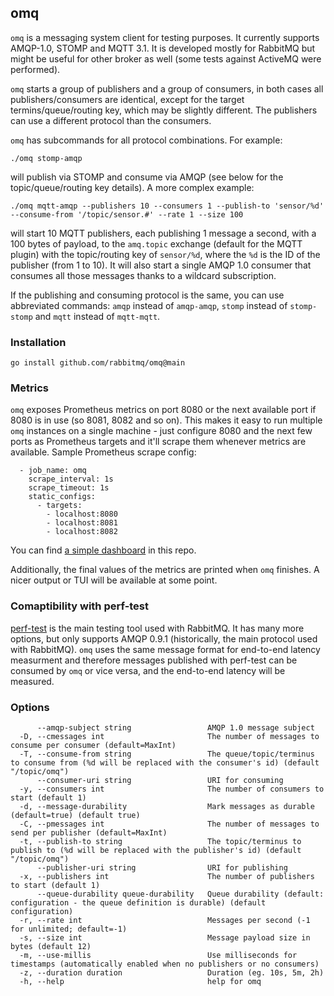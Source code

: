 ## omq

`omq` is a messaging system client for testing purposes. It currently supports AMQP-1.0, STOMP and MQTT 3.1.
It is developed mostly for RabbitMQ but might be useful for other broker as well (some tests against ActiveMQ
were performed).

`omq` starts a group of publishers and a group of consumers, in both cases all publishers/consumers are identical,
except for the target termins/queue/routing key, which may be slightly different. The publishers can use
a different protocol than the consumers.

`omq` has subcommands for all protocol combinations. For example:
```
./omq stomp-amqp
```
will publish via STOMP and consume via AMQP (see below for the topic/queue/routing key details). A more complex example:
```
./omq mqtt-amqp --publishers 10 --consumers 1 --publish-to 'sensor/%d' --consume-from '/topic/sensor.#' --rate 1 --size 100
```
will start 10 MQTT publishers, each publishing 1 message a second, with a 100 bytes of payload, to the `amq.topic` exchange (default for the MQTT plugin)
with the topic/routing key of `sensor/%d`, where the `%d` is the ID of the publisher (from 1 to 10). It will also start a single AMQP 1.0 consumer that
consumes all those messages thanks to a wildcard subscription.

If the publishing and consuming protocol is the same, you can use abbreviated commands: `amqp` instead of `amqp-amqp`, `stomp` instead of `stomp-stomp`
and `mqtt` instead of `mqtt-mqtt`.

### Installation

```
go install github.com/rabbitmq/omq@main
```

### Metrics

`omq` exposes Prometheus metrics on port 8080 or the next available port if 8080 is in use (so 8081, 8082 and so on). This makes it easy to run multiple
`omq` instances on a single machine - just configure 8080 and the next few ports as Prometheus targets and it'll scrape them whenever metrics are available.
Sample Prometheus scrape config:
```
  - job_name: omq
    scrape_interval: 1s
    scrape_timeout: 1s
    static_configs:
      - targets:
        - localhost:8080
        - localhost:8081
        - localhost:8082
```

You can find [a simple dashboard](./dashboard/OMQ-Grafana.json) in this repo.

Additionally, the final values of the metrics are printed when `omq` finishes. A nicer output or TUI will be available at some point.

### Comaptibility with perf-test

[perf-test](https://perftest.rabbitmq.com/) is the main testing tool used with RabbitMQ. It has many more options, but only supports AMQP 0.9.1
(historically, the main protocol used with RabbitMQ). `omq` uses the same message format for end-to-end latency measurment and therefore
messages published with perf-test can be consumed by `omq` or vice versa, and the end-to-end latency will be measured.

### Options

```
      --amqp-subject string                 AMQP 1.0 message subject
  -D, --cmessages int                       The number of messages to consume per consumer (default=MaxInt)
  -T, --consume-from string                 The queue/topic/terminus to consume from (%d will be replaced with the consumer's id) (default "/topic/omq")
      --consumer-uri string                 URI for consuming
  -y, --consumers int                       The number of consumers to start (default 1)
  -d, --message-durability                  Mark messages as durable (default=true) (default true)
  -C, --pmessages int                       The number of messages to send per publisher (default=MaxInt)
  -t, --publish-to string                   The topic/terminus to publish to (%d will be replaced with the publisher's id) (default "/topic/omq")
      --publisher-uri string                URI for publishing
  -x, --publishers int                      The number of publishers to start (default 1)
      --queue-durability queue-durability   Queue durability (default: configuration - the queue definition is durable) (default configuration)
  -r, --rate int                            Messages per second (-1 for unlimited; default=-1)
  -s, --size int                            Message payload size in bytes (default 12)
  -m, --use-millis                          Use milliseconds for timestamps (automatically enabled when no publishers or no consumers)
  -z, --duration duration                   Duration (eg. 10s, 5m, 2h)
  -h, --help                                help for omq
```
